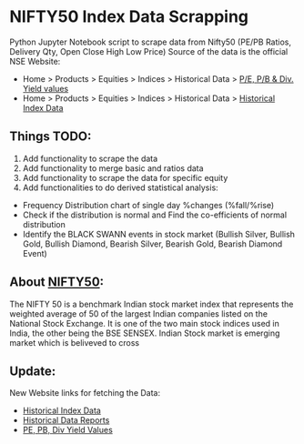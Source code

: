 # NIFTY50 Index Data Scrapping
Python Jupyter Notebook script to scrape data from Nifty50 (PE/PB Ratios, Delivery Qty, Open Close High Low Price)
Source of the data is the official NSE Website:
* Home > Products > Equities > Indices > Historical Data > [P/E, P/B & Div. Yield values](https://www1.nseindia.com/products/content/equities/indices/historical_pepb.htm)
* Home > Products > Equities > Indices > Historical Data > [Historical Index Data](https://www1.nseindia.com/products/content/equities/indices/historical_index_data.htm)
 
## Things TODO: 
1. Add functionality to scrape the data 
2. Add functionality to merge basic and ratios data
3. Add functionality to scrape the data for specific equity   
4. Add functionalities to do derived statistical analysis: 
  * Frequency Distribution chart of single day %changes (%fall/%rise)
  * Check if the distribution is normal and Find the co-efficients of normal distribution 
  * Identify the BLACK SWANN events in stock market (Bullish Silver, Bullish Gold, Bullish Diamond, Bearish Silver, Bearish Gold, Bearish Diamond Event)


## About [NIFTY50](https://www.nseindia.com/national-stock-exchange/about-nse-company): 

The NIFTY 50 is a benchmark Indian stock market index that represents the weighted average of 50 of the largest Indian companies listed on the National Stock Exchange. It is one of the two main stock indices used in India, the other being the BSE SENSEX. Indian Stock market is emerging market which is beliveved to cross 

## Update: 
New Website links for fetching the Data: 

* [Historical Index Data](https://www.nseindia.com/reports-indices-historical-index-data)
* [Historical Data Reports](https://www.niftyindices.com/reports/historical-data)
* [PE, PB, Div Yield Values](https://www.niftyindices.com/reports/historical-data)
